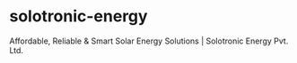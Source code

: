 # solotronic-energy
Affordable, Reliable &amp; Smart Solar Energy Solutions | Solotronic Energy Pvt. Ltd.
